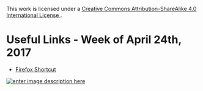 This work is licensed under a [Creative Commons Attribution-ShareAlike 4.0 International License ](http://creativecommons.org/licenses/by-sa/4.0/).

Useful Links - Week of April 24th, 2017
======

- [Firefox Shortcut](https://support.mozilla.org/en-US/kb/keyboard-shortcuts-perform-firefox-tasks-quickly)

[![enter image description here](https://i.creativecommons.org/l/by-sa/4.0/80x15.png) ](http://creativecommons.org/licenses/by-sa/4.0/)

